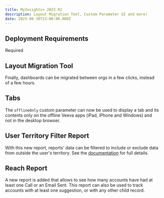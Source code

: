 ```yaml
---
title: MyInsights+ 2023 R2
description: Layout Migration Tool, Custom Parameter UI and more!
date: 2023-06-30T23:00:00.000Z
---
```


## Deployment Requirements

<feature-badges zip>Required</feature-badges>

## Layout Migration Tool

Finally, dashboards can be migrated between orgs in a few clicks, instead of a few hours.

## Tabs

The `offlineOnly` custom parameter can now be used to display a tab and its contents only on the offline Veeva apps (iPad, iPhone and Windows) and not in the desktop browser.

## User Territory Filter Report

With this new report, reports' data can be filtered to include or exclude data from outside the user's territory. See the [documentation](/reports/user-territory-filter) for full details.

## Reach Report

A new report is added that allows to see how many accounts have had at least one Call or an Email Sent. 
This report can also be used to track accounts with at least one suggestion, or with any other child record. 
